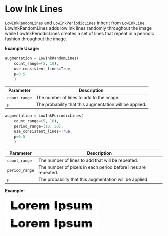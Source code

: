 # Low Ink Lines

`LowInkRandomLines` and `LowInkPeriodicLines` inherit from `LowInkLine`. LowInkRandomLines adds low ink lines randomly throughout the image while LowInkPeriodicLines creates a set of lines that repeat in a periodic fashion throughout the image.

**Example Usage:**

```python
augmentation = LowInkRandomLines(
	count_range=(5, 10),
	use_consistent_lines=True,
	p=0.5
    )
```

| Parameter | Description |
|---|---|
| `count_range` | The number of lines to add to the image. |
| `p` | The probability that this augmentation will be applied. |

```python
augmentation = LowInkPeriodicLines(
	count_range=(5, 10),
	period_range=(10, 30),
	use_consistent_lines=True,
	p=0.5
    )
```

| Parameter | Description |
|---|---|
| `count_range` | The number of lines to add that will be repeated. |
| `period_range` | The number of pixels in each period before lines are repeated.|
| `p` | The probability that this augmentation will be applied. |

**Example:**

![Ink Bleed no Blur](images/Augmentations/LowInkLines.png)
![Ink Bleed with Blur](images/Augmentations/LowInkLinesBlur.png)
